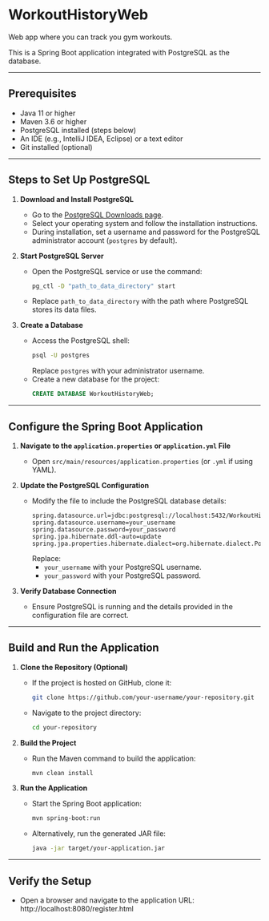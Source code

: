 # WorkoutHistoryWeb
Web app where you can track you gym workouts.

This is a Spring Boot application integrated with PostgreSQL as the database.

---

## Prerequisites
- Java 11 or higher
- Maven 3.6 or higher
- PostgreSQL installed (steps below)
- An IDE (e.g., IntelliJ IDEA, Eclipse) or a text editor
- Git installed (optional)

---

## Steps to Set Up PostgreSQL

1. **Download and Install PostgreSQL**
   - Go to the [PostgreSQL Downloads page](https://www.postgresql.org/download/).
   - Select your operating system and follow the installation instructions.
   - During installation, set a username and password for the PostgreSQL administrator account (`postgres` by default).

2. **Start PostgreSQL Server**
   - Open the PostgreSQL service or use the command:
     ```bash
     pg_ctl -D "path_to_data_directory" start
     ```
   - Replace `path_to_data_directory` with the path where PostgreSQL stores its data files.

3. **Create a Database**
   - Access the PostgreSQL shell:
     ```bash
     psql -U postgres
     ```
     Replace `postgres` with your administrator username.
   - Create a new database for the project:
     ```sql
     CREATE DATABASE WorkoutHistoryWeb;
     ```

---

## Configure the Spring Boot Application

1. **Navigate to the `application.properties` or `application.yml` File**
   - Open `src/main/resources/application.properties` (or `.yml` if using YAML).

2. **Update the PostgreSQL Configuration**
   - Modify the file to include the PostgreSQL database details:
     ```properties
     spring.datasource.url=jdbc:postgresql://localhost:5432/WorkoutHistoryWeb
     spring.datasource.username=your_username
     spring.datasource.password=your_password
     spring.jpa.hibernate.ddl-auto=update
     spring.jpa.properties.hibernate.dialect=org.hibernate.dialect.PostgreSQLDialect
     ```
     Replace:
     - `your_username` with your PostgreSQL username.
     - `your_password` with your PostgreSQL password.

3. **Verify Database Connection**
   - Ensure PostgreSQL is running and the details provided in the configuration file are correct.

---

## Build and Run the Application

1. **Clone the Repository (Optional)**
   - If the project is hosted on GitHub, clone it:
     ```bash
     git clone https://github.com/your-username/your-repository.git
     ```
   - Navigate to the project directory:
     ```bash
     cd your-repository
     ```

2. **Build the Project**
   - Run the Maven command to build the application:
     ```bash
     mvn clean install
     ```

3. **Run the Application**
   - Start the Spring Boot application:
     ```bash
     mvn spring-boot:run
     ```
   - Alternatively, run the generated JAR file:
     ```bash
     java -jar target/your-application.jar
     ```

---

## Verify the Setup
- Open a browser and navigate to the application URL: http://localhost:8080/register.html
